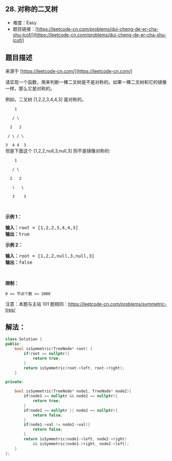 ## 28. 对称的二叉树

- 难度：Easy
- 题目链接：[https://leetcode-cn.com/problems/dui-cheng-de-er-cha-shu-lcof/](https://leetcode-cn.com/problems/dui-cheng-de-er-cha-shu-lcof/)


## 题目描述

来源于 [https://leetcode-cn.com/](https://leetcode-cn.com/)

<p>请实现一个函数，用来判断一棵二叉树是不是对称的。如果一棵二叉树和它的镜像一样，那么它是对称的。</p>

<p>例如，二叉树&nbsp;[1,2,2,3,4,4,3] 是对称的。</p>

<p><code>&nbsp; &nbsp; 1<br>
&nbsp; &nbsp;/ \<br>
&nbsp; 2 &nbsp; 2<br>
&nbsp;/ \ / \<br>
3 &nbsp;4 4 &nbsp;3</code><br>
但是下面这个&nbsp;[1,2,2,null,3,null,3] 则不是镜像对称的:</p>

<p><code>&nbsp; &nbsp; 1<br>
&nbsp; &nbsp;/ \<br>
&nbsp; 2 &nbsp; 2<br>
&nbsp; &nbsp;\ &nbsp; \<br>
&nbsp; &nbsp;3 &nbsp; &nbsp;3</code></p>

<p>&nbsp;</p>

<p><strong>示例 1：</strong></p>

<pre><strong>输入：</strong>root = [1,2,2,3,4,4,3]
<strong>输出：</strong>true
</pre>

<p><strong>示例 2：</strong></p>

<pre><strong>输入：</strong>root = [1,2,2,null,3,null,3]
<strong>输出：</strong>false</pre>

<p>&nbsp;</p>

<p><strong>限制：</strong></p>

<p><code>0 &lt;= 节点个数 &lt;= 1000</code></p>

<p>注意：本题与主站 101 题相同：<a href="https://leetcode-cn.com/problems/symmetric-tree/">https://leetcode-cn.com/problems/symmetric-tree/</a></p>


## 解法：

```c++
class Solution {
public:
    bool isSymmetric(TreeNode* root) {
        if(root == nullptr){
            return true;
        }
        return isSymmetric(root->left, root->right);
    }

private:

    bool isSymmetric(TreeNode* node1, TreeNode* node2){
        if(node1 == nullptr && node2 == nullptr){
            return true;
        }
        if(node1 == nullptr || node2 == nullptr){
            return false;
        }
        if(node1->val != node2->val){
            return false;
        }
        return isSymmetric(node1->left, node2->right)
            && isSymmetric(node1->right, node2->left);
    }
};
```